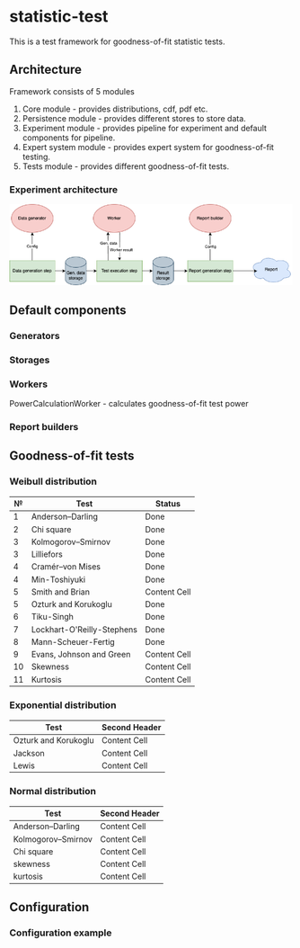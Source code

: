 # statistic-test

This is a test framework for goodness-of-fit statistic tests.

## Architecture

Framework consists of 5 modules

1. Core module - provides distributions, cdf, pdf etc.
2. Persistence module - provides different stores to store data.
3. Experiment module - provides pipeline for experiment and default components for pipeline.
4. Expert system module - provides expert system for goodness-of-fit testing.
5. Tests module - provides different goodness-of-fit tests.

### Experiment architecture

![PYSATL architecture](pysatl_flow.png "PYSATL architecture")

## Default components

### Generators

### Storages

### Workers

PowerCalculationWorker - calculates goodness-of-fit test power

### Report builders

## Goodness-of-fit tests

### Weibull distribution

| №  | Test                       | Status       |
|----|----------------------------|--------------|
| 1  | Anderson–Darling           | Done         |
| 2  | Chi square                 | Done         |
| 3  | Kolmogorov–Smirnov         | Done         |
| 3  | Lilliefors                 | Done         |
| 4  | Cramér–von Mises           | Done         |
| 4  | Min-Toshiyuki              | Done         |
| 5  | Smith and Brian            | Content Cell |
| 5  | Ozturk and Korukoglu       | Done         |
| 6  | Tiku-Singh                 | Done         |
| 7  | Lockhart-O'Reilly-Stephens | Done         |
| 8  | Mann-Scheuer-Fertig        | Done         |
| 9  | Evans, Johnson and Green   | Content Cell |
| 10 | Skewness                   | Content Cell |
| 11 | Kurtosis                   | Content Cell |

### Exponential distribution

| Test                 | Second Header |
|----------------------|---------------|
| Ozturk and Korukoglu | Content Cell  |
| Jackson              | Content Cell  |
| Lewis                | Content Cell  |

### Normal distribution

| Test               | Second Header |
|--------------------|---------------|
| Anderson–Darling   | Content Cell  |
| Kolmogorov–Smirnov | Content Cell  |
| Chi square         | Content Cell  |
| skewness           | Content Cell  |
| kurtosis           | Content Cell  |

## Configuration

### Configuration example